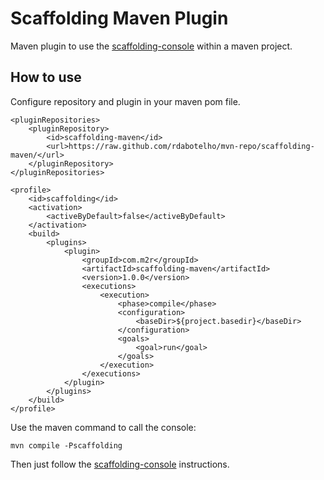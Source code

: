 # Scaffolding Maven Plugin

Maven plugin to use the [scaffolding-console](../scaffolding-console/README.md) within a maven project.

## How to use

Configure repository and plugin in your maven pom file.

```
<pluginRepositories>
    <pluginRepository>
        <id>scaffolding-maven</id>
        <url>https://raw.github.com/rdabotelho/mvn-repo/scaffolding-maven/</url>
    </pluginRepository>
</pluginRepositories>
```

```
<profile>
    <id>scaffolding</id>
    <activation>
        <activeByDefault>false</activeByDefault>
    </activation>
    <build>
        <plugins>
            <plugin>
                <groupId>com.m2r</groupId>
                <artifactId>scaffolding-maven</artifactId>
                <version>1.0.0</version>
                <executions>
                    <execution>
                        <phase>compile</phase>
                        <configuration>
                            <baseDir>${project.basedir}</baseDir>
                        </configuration>
                        <goals>
                            <goal>run</goal>
                        </goals>
                    </execution>
                </executions>
            </plugin>
        </plugins>
    </build>
</profile>
```

Use the maven command to call the console:

```
mvn compile -Pscaffolding
```

Then just follow the [scaffolding-console](../scaffolding-console/README.md) instructions.